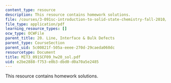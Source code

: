 ```yaml
---
content_type: resource
description: This resource contains homework solutions.
file: /courses/3-091sc-introduction-to-solid-state-chemistry-fall-2010/e2be2888f753e0b3dbd0d0a70a5e2485_MIT3_091SCF09_hw20_sol.pdf
file_type: application/pdf
learning_resource_types: []
ocw_type: OCWFile
parent_title: 20. Line, Interface & Bulk Defects
parent_type: CourseSection
parent_uid: 5c00821f-505a-eeee-270d-29caeda060dc
resourcetype: Document
title: MIT3_091SCF09_hw20_sol.pdf
uid: e2be2888-f753-e0b3-dbd0-d0a70a5e2485
---
```

This resource contains homework solutions.